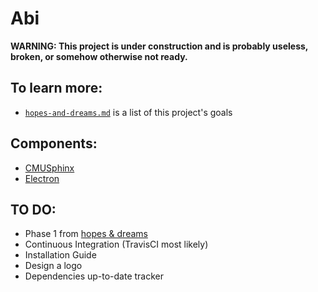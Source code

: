 # Abi

**WARNING: This project is under construction and is probably useless, broken, or somehow otherwise not ready.**

## To learn more:

- [`hopes-and-dreams.md`](https://github.com/electron/electron-quick-start) is a list of this project's goals


## Components:

- [CMUSphinx](http://cmusphinx.sourceforge.net/)
- [Electron](http://electron.atom.io/)

## TO DO:
- Phase 1 from [hopes & dreams](https://github.com/electron/electron-quick-start)
- Continuous Integration (TravisCI most likely)
- Installation Guide
- Design a logo
- Dependencies up-to-date tracker
